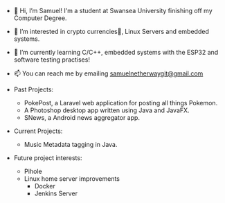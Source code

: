 - 👋 Hi, I’m Samuel! I'm a student at Swansea University finishing off my Computer Degree.
- 👀 I’m interested in crypto currencies🚀, Linux Servers and embedded systems.
- 🌱 I’m currently learning C/C++, embedded systems with the ESP32 and software testing practises!
- 📫 You can reach me by emailing samuelnetherwaygit@gmail.com

- Past Projects:
  - PokePost, a Laravel web application for posting all things Pokemon.
  - A Photoshop desktop app written using Java and JavaFX.
  - SNews, a Android news aggregator app.

- Current Projects:
  - Music Metadata tagging in Java.

- Future project interests:
  - Pihole
  - Linux home server improvements
    - Docker
    - Jenkins Server
  
